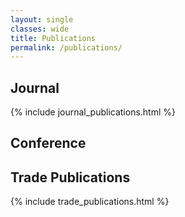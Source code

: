 ```yaml
---
layout: single
classes: wide
title: Publications
permalink: /publications/
---
```

## Journal
{% include journal_publications.html %}

## Conference

## Trade Publications
{% include trade_publications.html %}
